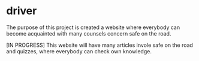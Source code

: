 # driver

The purpose of this project is created a website where everybody can become acquainted with many counsels concern safe on the road. 

[IN PROGRESS]
This website will have many articles invole safe on the road and quizzes, where everybody can check own knowledge.
